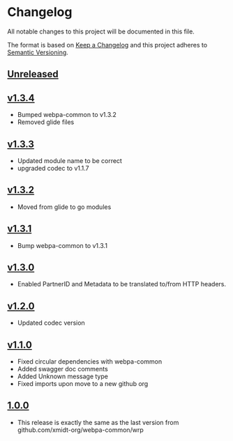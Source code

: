 # Changelog
All notable changes to this project will be documented in this file.

The format is based on [Keep a Changelog](http://keepachangelog.com/en/1.0.0/)
and this project adheres to [Semantic Versioning](http://semver.org/spec/v2.0.0.html).

## [Unreleased]

## [v1.3.4]
- Bumped webpa-common to v1.3.2
- Removed glide files

## [v1.3.3]
- Updated module name to be correct
- upgraded codec to v1.1.7

## [v1.3.2]
- Moved from glide to go modules

## [v1.3.1]
- Bump webpa-common to v1.3.1

## [v1.3.0]
- Enabled PartnerID and Metadata to be translated to/from HTTP headers.

## [v1.2.0]
- Updated codec version

## [v1.1.0]
- Fixed circular dependencies with webpa-common
- Added swagger doc comments
- Added Unknown message type
- Fixed imports upon move to a new github org

## [1.0.0]
- This release is exactly the same as the last version from github.com/xmidt-org/webpa-common/wrp

[Unreleased]: https://github.com/xmidt-org/wrp-go/compare/v1.3.4...HEAD
[v1.3.4]: https://github.com/xmidt-org/wrp-go/compare/v1.3.3...v1.3.4
[v1.3.3]: https://github.com/xmidt-org/wrp-go/compare/v1.3.2...v1.3.3
[v1.3.2]: https://github.com/xmidt-org/wrp-go/compare/v1.3.1...v1.3.2
[v1.3.1]: https://github.com/xmidt-org/wrp-go/compare/v1.3.0...v1.3.1
[v1.3.0]: https://github.com/xmidt-org/wrp-go/compare/v1.2.0...v1.3.0
[v1.2.0]: https://github.com/xmidt-org/wrp-go/compare/v1.1.0...v1.2.0
[v1.1.0]: https://github.com/xmidt-org/wrp-go/compare/v1.0.0...v1.1.0
[1.0.0]: https://github.com/xmidt-org/wrp-go/compare/v0.0.0...v1.0.0
